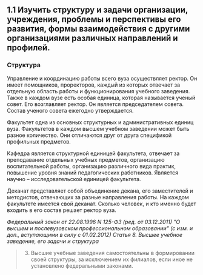 ## 1.1 Изучить структуру и задачи организации, учреждения, проблемы и перспективы его развития, формы взаимодействия с другими организациями различных направлений и профилей.

### Структура
Управление и координацию работы всего вуза осуществляет ректор. Он имеет помощников, проректоров, каждый из которых отвечает за отдельную область работы и функционирования учебного заведения. Также в каждом вузе есть особая единица, которая называется ученый совет. Его возглавляет ректор. Он является председателем совета. Состав ученого совета ежегодно утверждается.

Факультет одна из основных структурных и административных единиц вуза. Факультетов в каждом высшем учебном заведении может быть разное количество. Они отличаются друг от друга спецификой профильных предметов. 

Кафедра является структурной единицей факультета, отвечает за преподавание отдельных учебных предметов, организацию воспитательной работы, организацию различного вида практик, повышение уровня знаний педагогических работников. Является научно – исследовательской единицей факультета.

Деканат представляет собой объединение декана, его заместителей и методистов, отвечающих за разные направления работы. На каждом факультете имеется свой деканат. Сколько человек, и кто именно будет входить в его состав решает ректор вуза.

*Федеральный закон от 22.08.1996 N 125-ФЗ (ред. от 03.12.2011) "О высшем и послевузовском профессиональном образовании" (с изм. и доп., вступающими в силу с 01.02.2012)*
*Статья 8. Высшее учебное заведение, его задачи и структура*

>3. Высшие учебные заведения самостоятельны в формировании своей структуры, за исключением их филиалов, если иное не установлено федеральными законами.


###
